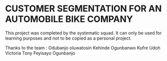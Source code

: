 # CUSTOMER SEGMENTATION FOR AN AUTOMOBILE BIKE COMPANY
This project was completed by the systematic squad. It can only be used for learning purposes and not to be copied as a personal project. 

Thanks to the team :
Odubanjo oluwatosin 
Kehinde Ogunbanwo 
Kufre Udoh
Victoria Tony
Feyisayo Ogunbanjo
